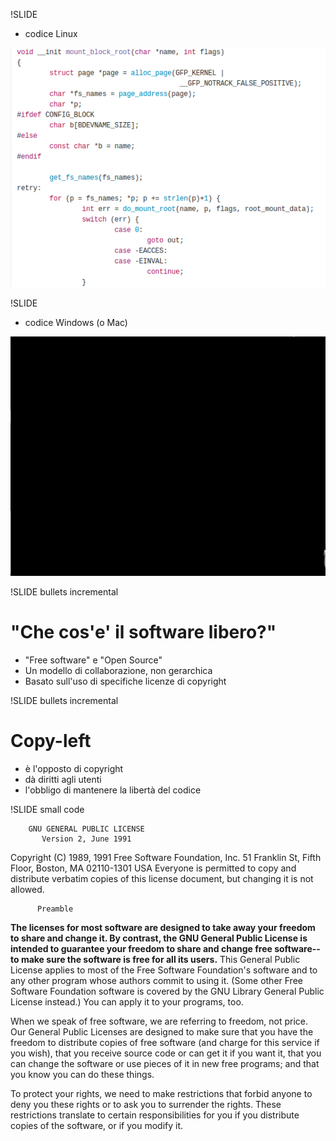 !SLIDE

* codice Linux

![do_mount](linux_do_mounts.png)

!SLIDE

* codice Windows (o Mac)

![closed source](closed_source.png)

!SLIDE bullets incremental

# "Che cos'e' il software libero?" #

* "Free software" e "Open Source"
* Un modello di collaborazione, non gerarchica
* Basato sull'uso di specifiche licenze di copyright

!SLIDE bullets incremental

# Copy-left #

* è l'opposto di copyright
* dà diritti agli utenti
* l'obbligo di mantenere la libertà del codice

!SLIDE small code


        GNU GENERAL PUBLIC LICENSE
           Version 2, June 1991

 Copyright (C) 1989, 1991 Free Software Foundation, Inc.
                       51 Franklin St, Fifth Floor, Boston, MA  02110-1301  USA
 Everyone is permitted to copy and distribute verbatim copies
 of this license document, but changing it is not allowed.

          Preamble

**The licenses for most software are designed to take away your
freedom to share and change it.  By contrast, the GNU General Public
License is intended to guarantee your freedom to share and change free
software--to make sure the software is free for all its users.**  This
General Public License applies to most of the Free Software
Foundation's software and to any other program whose authors commit to
using it.  (Some other Free Software Foundation software is covered by
the GNU Library General Public License instead.)  You can apply it to
your programs, too.

  When we speak of free software, we are referring to freedom, not
price.  Our General Public Licenses are designed to make sure that you
have the freedom to distribute copies of free software (and charge for
this service if you wish), that you receive source code or can get it
if you want it, that you can change the software or use pieces of it
in new free programs; and that you know you can do these things.

  To protect your rights, we need to make restrictions that forbid
anyone to deny you these rights or to ask you to surrender the rights.
These restrictions translate to certain responsibilities for you if you
distribute copies of the software, or if you modify it.
